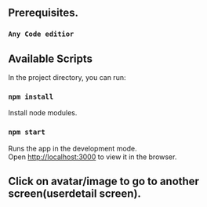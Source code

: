 ## Prerequisites.
### `Any Code editior`



## Available Scripts

In the project directory, you can run:

### `npm install`
Install node modules.

### `npm start`

Runs the app in the development mode.\
Open [http://localhost:3000](http://localhost:3000) to view it in the browser.



## Click on avatar/image to go to another screen(userdetail screen).
